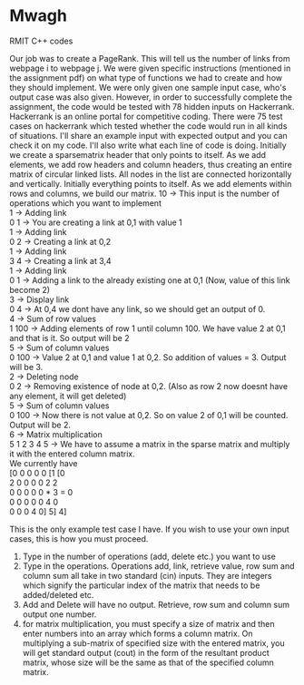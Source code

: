 # Mwagh
RMIT C++ codes

Our job was to create a PageRank. This will tell us the number of links from webpage i to webpage j. We were given specific instructions (mentioned in the assignment pdf) on what type of functions we had to create and how they should implement. We were only given one sample input case, who's output case was also given. However, in order to successfully complete the assignment, the code would be tested with 78 hidden inputs on Hackerrank. Hackerrank is an online portal for competitive coding. There were 75 test cases on hackerrank which tested whether the code would run in all kinds of situations. I'll share an example input with expected output and you can check it on my code. I'll also write what each line of code is doing.
Initially we create a sparsematrix header that only points to itself. As we add elements, we add row headers and column headers, thus creating an entire matrix of circular linked lists. All nodes in the list are connected horizontally and vertically. Initially everything points to itself. As we add elements within rows and columns, we build our matrix.
10 -> This input is the number of operations which you want to implement  
1 -> Adding link  
0 1 -> You are creating a link at 0,1 with value 1  
1 -> Adding link  
0 2 -> Creating a link at 0,2  
1 -> Adding link  
3 4 -> Creating a link at 3,4  
1 -> Adding link  
0 1 -> Adding a link to the already existing one at 0,1 (Now, value of this link become 2)  
3 -> Display link  
0 4 -> At 0,4 we dont have any link, so we should get an output of 0.  
4 -> Sum of row values  
1 100 -> Adding elements of row 1 until column 100. We have value 2 at 0,1 and that is it. So output will be 2  
5 -> Sum of column values  
0 100 -> Value 2 at 0,1 and value 1 at 0,2. So addition of values = 3. Output will be 3.  
2 -> Deleting node  
0 2 -> Removing existence of node at 0,2. (Also as row 2 now doesnt have any element, it will get deleted)  
5 -> Sum of column values  
0 100 -> Now there is not value at 0,2. So on value 2 of 0,1 will be counted. Output will be 2.  
6 -> Matrix multiplication  
5 1 2 3 4 5 -> We have to assume a matrix in the sparse matrix and multiply it with the entered column matrix.  
We currently have   
[0 0 0 0 0         [1             [0  
 2 0 0 0 0          2              2  
 0 0 0 0 0    *     3      =       0  
 0 0 0 0 0          4              0  
 0 0 0 4 0]         5]             4]  

This is the only example test case I have. 
If you wish to use your own input cases, this is how you must proceed.  
1) Type in the number of operations (add, delete etc.) you want to use  
2) Type in the operations. Operations add, link, retrieve value, row sum and column sum all take in two standard (cin) inputs. They are integers which signify the particular index of the matrix that needs to be added/deleted etc.  
3) Add and Delete will have no output. Retrieve, row sum and column sum output one number.   
4) for matrix multiplication, you must specify a size of matrix and then enter numbers into an array which forms a column matrix. On multiplying a sub-matrix of specified size with the entered matrix, you will get standard output (cout) in the form of the resultant product matrix, whose size will be the same as that of the specified column matrix.   
